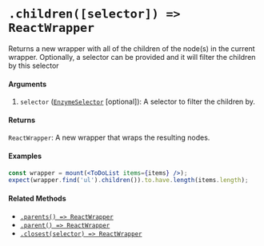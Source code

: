 # `.children([selector]) => ReactWrapper`

Returns a new wrapper with all of the children of the node(s) in the current wrapper. Optionally, a
selector can be provided and it will filter the children by this selector


#### Arguments

1. `selector` ([`EnzymeSelector`](../selector.md) [optional]): A selector to filter the children by.


#### Returns

`ReactWrapper`: A new wrapper that wraps the resulting nodes.



#### Examples

```jsx
const wrapper = mount(<ToDoList items={items} />);
expect(wrapper.find('ul').children()).to.have.length(items.length);
```

#### Related Methods

- [`.parents() => ReactWrapper`](parents.md)
- [`.parent() => ReactWrapper`](parent.md)
- [`.closest(selector) => ReactWrapper`](closest.md)
